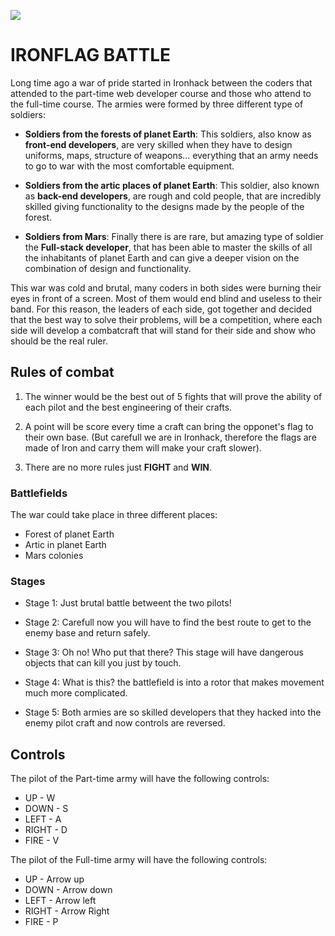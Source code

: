 ![](starter-code/images/logo.png)

# IRONFLAG BATTLE

Long time ago a war of pride started in Ironhack between the coders that attended to the part-time web developer course and those who attend to the full-time course. The armies were formed by three different type of soldiers:

- **Soldiers from the forests of planet Earth**: This soldiers, also know as **front-end developers**, are very skilled when they have to design uniforms, maps, structure of weapons... everything that an army needs to go to war with the most comfortable equipment.

- **Soldiers from the artic places of planet Earth**: This soldier, also known as **back-end developers**, are rough and cold people, that are incredibly skilled giving functionality to the designs made by the people of the forest.

- **Soldiers from Mars**: Finally there is are rare, but amazing type of soldier the **Full-stack developer**, that has been able to master the skills of all the inhabitants of planet Earth and can give a deeper vision on the combination of design and functionality.

This war was cold and brutal, many coders in both sides were burning their eyes in front of a screen. Most of them would end blind and useless to their band. For this reason, the leaders of each side, got together and decided that the best way to solve their problems, will be a competition, where each side will develop a combatcraft that will stand for their side and show who should be the real ruler.

## Rules of combat

1. The winner would be the best out of 5 fights that will prove the ability of each pilot and the best engineering of their crafts.

2. A point will be score every time a craft can bring the opponet's flag to their own base. (But carefull we are in Ironhack, therefore the flags are made of Iron and carry them will make your craft slower).

3. There are no more rules just **FIGHT** and **WIN**.

### Battlefields

The war could take place in three different places:

- Forest of planet Earth
- Artic in planet Earth
- Mars colonies

### Stages

- Stage 1: Just brutal battle betweent the two pilots!

- Stage 2: Carefull now you will have to find the best route to get to the enemy base and return safely.

- Stage 3: Oh no! Who put that there? This stage will have dangerous objects that can kill you just by touch.

- Stage 4: What is this? the battlefield is into a rotor that makes movement much more complicated.

- Stage 5: Both armies are so skilled developers that they hacked into the enemy pilot craft and now controls are reversed.

## Controls

The pilot of the Part-time army will have the following controls:

- UP - W
- DOWN - S
- LEFT - A
- RIGHT - D
- FIRE - V 

The pilot of the Full-time army will have the following controls:

- UP - Arrow up
- DOWN - Arrow down
- LEFT - Arrow left
- RIGHT - Arrow Right
- FIRE - P

